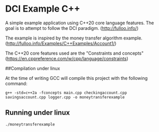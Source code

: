 DCI Example C++
===========

A simple example application using C++20 core language features. The goal is to attempt to follow the DCI paradigm. 
(http://fulloo.info/)

The example is inspired by the money transfer algorithm example. 
(http://fulloo.info/Examples/C++Examples/Account1/)

The C++20 core features used are the "Constraints and concepts" 
(https://en.cppreference.com/w/cpp/language/constraints)

##Compilation under linux

At the time of writing GCC will compile this project with the following command:

```
g++ -std=c++2a -fconcepts main.cpp checkingaccount.cpp savingsaccount.cpp logger.cpp -o moneytransferexample
```

## Running under linux

```
./moneytransferexample
```
